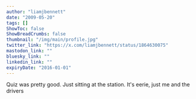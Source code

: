 ```yaml
---
author: "liamjbennett"
date: "2009-05-20"
tags: []
ShowToc: false
ShowBreadCrumbs: false
thumbnail: "/img/main/profile.jpg"
twitter_link: "https://x.com/liamjbennett/status/1864630075"
mastodon_link: ""
bluesky_link: ""
linkedin_link: ""
expiryDate: "2016-01-01"
---
```


Quiz was pretty good. Just sitting at the station. It's eerie, just me and the drivers

